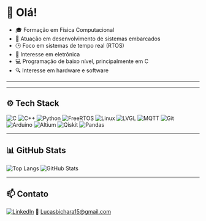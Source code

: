 # 👋 Olá!

- 🎓 Formação em Física Computacional  
- 🔧 Atuação em desenvolvimento de sistemas embarcados  
- 🕒 Foco em sistemas de tempo real (RTOS)  
- 🔌 Interesse em eletrônica 
- 💻 Programação de baixo nível, principalmente em C  
- 🔍 Interesse em hardware e software 

---

---

## ⚙️ Tech Stack

![C](https://img.shields.io/badge/C-00599C?style=flat&logo=c&logoColor=white)
![C++](https://img.shields.io/badge/C%2B%2B-00599C?style=flat&logo=c%2B%2B&logoColor=white)
![Python](https://img.shields.io/badge/Python-3776AB?style=flat&logo=python&logoColor=white)
![FreeRTOS](https://img.shields.io/badge/FreeRTOS-004880?style=flat&logo=freertos&logoColor=white)
![Linux](https://img.shields.io/badge/Linux-FCC624?style=flat&logo=linux&logoColor=black)
![LVGL](https://img.shields.io/badge/LVGL-5f5f5f?style=flat&logo=lvgl&logoColor=white)
![MQTT](https://img.shields.io/badge/MQTT-660066?style=flat&logo=mqtt&logoColor=white)
![Git](https://img.shields.io/badge/Git-F05032?style=flat&logo=git&logoColor=white)
![Arduino](https://img.shields.io/badge/Arduino-00979D?style=flat&logo=arduino&logoColor=white)
![Altium](https://img.shields.io/badge/Altium-003D5B?style=flat&logo=altium&logoColor=white)
![Qiskit](https://img.shields.io/badge/Qiskit-1C6E8C?style=flat&logo=qiskit&logoColor=white)
![Pandas](https://img.shields.io/badge/Pandas-150458?style=flat&logo=pandas&logoColor=white)


---

## 📊 GitHub Stats

![Top Langs](https://github-readme-stats.vercel.app/api/top-langs/?username=LucasBichara1&layout=compact&theme=default)
![GitHub Stats](https://github-readme-stats.vercel.app/api?username=LucasBichara1&show_icons=true&theme=default)

---

## 📫 Contato

[![LinkedIn](https://img.shields.io/badge/LinkedIn-0077B5?style=flat&logo=linkedin&logoColor=white)](https://www.linkedin.com/in/lucas-bichara/)
📧 Lucasbichara15@gmail.com
